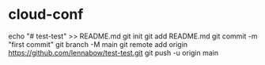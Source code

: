 # cloud-conf


echo "# test-test" >> README.md
git init
git add README.md
git commit -m "first commit"
git branch -M main
git remote add origin https://github.com/lennabow/test-test.git
git push -u origin main

